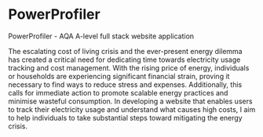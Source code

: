 # PowerProfiler
PowerProfiler - AQA A-level full stack website application

The escalating cost of living crisis and the ever-present energy dilemma has created a critical need for dedicating time towards electricity usage tracking and cost management. With the rising price of energy, individuals or households are experiencing significant financial strain, proving it necessary to find ways to reduce stress and expenses. Additionally, this calls for immediate action to promote scalable energy practices and minimise wasteful consumption. In developing a website that enables users to track their electricity usage and understand what causes high costs, I aim to help individuals to take substantial steps toward mitigating the energy crisis.
